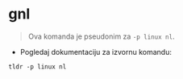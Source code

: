 # gnl

> Ova komanda je pseudonim za `-p linux nl`.

- Pogledaj dokumentaciju za izvornu komandu:

`tldr -p linux nl`
